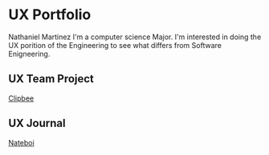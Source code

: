 # UX Portfolio

Nathaniel Martinez 
I'm a computer science Major.
I'm interested in doing the UX porition of the Engineering to see what differs from Software Enigneering.

## UX Team Project

[Clipbee](https://github.com/ChicoState/clipbee-ux)

## UX Journal

[Nateboi](journal/)
